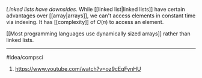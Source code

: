 *Linked lists have downsides.* While [[linked list|linked lists]] have certain advantages over [[array|arrays]], we can't access elements in constant time via indexing. It has [[complexity]] of $O(n)$ to access an element. 

[[Most programming languages use dynamically sized arrays]] rather than linked lists. 

---
#idea/compsci 
1. https://www.youtube.com/watch?v=oz9cEqFynHU
